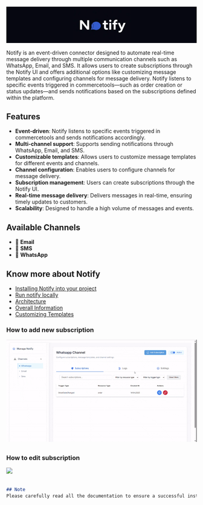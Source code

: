 ![](docs/media/notify_banner_logo.png)


Notify is an event-driven connector designed to automate real-time message delivery through multiple communication channels such as WhatsApp, Email, and SMS. It allows users to create subscriptions through the Notify UI and offers additional options like customizing message templates and configuring channels for message delivery. Notify listens to specific events triggered in commercetools—such as order creation or status updates—and sends notifications based on the subscriptions defined within the platform.

## Features
- **Event-driven**: Notify listens to specific events triggered in commercetools and sends notifications accordingly.
- **Multi-channel support**: Supports sending notifications through WhatsApp, Email, and SMS.
- **Customizable templates**: Allows users to customize message templates for different events and channels.
- **Channel configuration**: Enables users to configure channels for message delivery.
- **Subscription management**: Users can create subscriptions through the Notify UI.
- **Real-time message delivery**: Delivers messages in real-time, ensuring timely updates to customers.
- **Scalability**: Designed to handle a high volume of messages and events.

## Available Channels
  - 📩 **Email**
  - 📱 **SMS**
  - 💬 **WhatsApp**

## Know more about Notify
- [Installing Notify into your project](docs/install_notify.md)
- [Run notify locally](docs/run_notify_locally.md)
- [Architecture](docs/basic_architecture.jpg)
- [Overall Information](docs/know_about_notify.md)
- [Customizing Templates](docs/how_to_customize_template.md)

### How to add new subscription
![](docs/media/adding_subscription.gif)
##

### How to edit subscription
![](docs/media/edit_subscriptions.gif)


##

```markdown
## Note
Please carefully read all the documentation to ensure a successful installation of Notify.
```